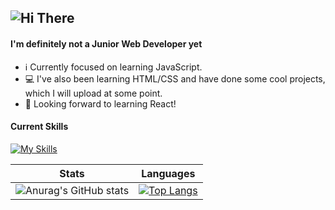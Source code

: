 ![Hi There](https://media.giphy.com/media/Nx0rz3jtxtEre/giphy.gif)
 ---
#### I'm definitely not a Junior Web Developer yet

- ℹ️ Currently focused on learning JavaScript.
- 💻 I've also been learning HTML/CSS and have done some cool projects, which I will upload at some point.
- 🎯 Looking forward to learning React!



#### Current Skills
[![My Skills](https://skills.thijs.gg/icons?i=js,html,css,scss,figma&theme=light)](https://skills.thijs.gg)

       


 Stats                     | Languages 
:-------------------------:|:-------------------------:
![Anurag's GitHub stats](https://github-readme-stats.vercel.app/api?username=flnx&theme=radical&show_icons=true) | [![Top Langs](https://github-readme-stats.vercel.app/api/top-langs/?username=flnx)](https://github.com/flnx/github-readme-stats)



